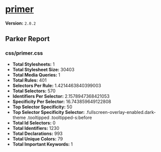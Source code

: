 # [primer]( http://primercss.io )

**Version:** `2.0.2`

## Parker Report

### css/primer.css

- **Total Stylesheets:** 1
- **Total Stylesheet Size:** 30403
- **Total Media Queries:** 1
- **Total Rules:** 401
- **Selectors Per Rule:** 1.4214463840399003
- **Total Selectors:** 570
- **Identifiers Per Selector:** 2.1578947368421053
- **Specificity Per Selector:** 16.743859649122808
- **Top Selector Specificity:** 50
- **Top Selector Specificity Selector:** .fullscreen-overlay-enabled.dark-theme .tooltipped .tooltipped-s:before
- **Total Id Selectors:** 0
- **Total Identifiers:** 1230
- **Total Declarations:** 993
- **Total Unique Colors:** 79
- **Total Important Keywords:** 1
